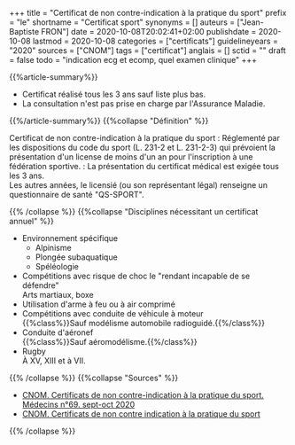 +++
title = "Certificat de non contre-indication à la pratique du sport"
prefix = "le"
shortname = "Certificat sport"
synonyms = []
auteurs = ["Jean-Baptiste FRON"]
date = 2020-10-08T20:02:41+02:00
publishdate = 2020-10-08
lastmod = 2020-10-08
categories = ["certificats"]
guidelineyears = "2020"
sources = ["CNOM"]
tags = ["certificat"]
anglais = []
sctid = ""
draft = false
todo = "indication ecg et ecomp, quel examen clinique"
+++

{{%article-summary%}}

- Certificat réalisé tous les 3 ans sauf liste plus bas.
- La consultation n'est pas prise en charge par l'Assurance Maladie.

{{%/article-summary%}}
{{%collapse "Définition" %}}

Certificat de non contre-indication à la pratique du sport
: Réglementé par les dispositions du code du sport (L. 231-2 et L. 231-2-3) qui prévoient la présentation d'un license de moins d'un an pour l'inscription à une fédération sportive.
: La présentation du certificat médical est exigée tous les 3 ans.  
Les autres années, le licensié (ou son représentant légal) renseigne un questionnaire de santé "QS-SPORT".

{{% /collapse %}}
{{%collapse "Disciplines nécessitant un certificat annuel" %}}

- Environnement spécifique
  - Alpinisme
  - Plongée subaquatique
  - Spéléologie
- Compétitions avec risque de choc le "rendant incapable de se défendre"  
Arts martiaux, boxe
- Utilisation d'arme à feu ou à air comprimé
- Compétitions avec conduite de véhicule à moteur  
{{%class%}}Sauf modélisme automobile radioguidé.{{%/class%}}
- Conduite d'aéronef  
{{%class%}}Sauf aéromodélisme.{{%/class%}}
- Rugby  
À XV, XIII et à VII.

{{% /collapse %}}
{{%collapse "Sources" %}}

- [CNOM. Certificats de non contre-indication à la pratique du sport. Médecins n°69. sept-oct 2020](https://www.conseil-national.medecin.fr/sites/default/files/external-package/bulletin/m05mhm/medecins_69.pdf)
- [CNOM. Certificats de non contre indication à la pratique du sport](https://www.conseil-national.medecin.fr/publications/communiques-presse/certificats-indication-pratique-sport)

{{% /collapse %}}
